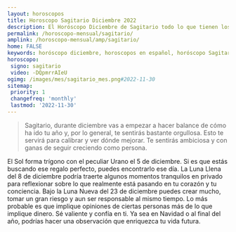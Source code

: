 ```yaml
---
layout: horoscopos
title: Horoscopo Sagitario Diciembre 2022
description: El Horóscopo Diciembre de Sagitario todo lo que tienen los astros preparados para este mes, amor, trabajo, familia. Todo sobre astrologia, tarot, predicciones. Horoscopo gratis en español, predicciones y astrología.
permalink: /horoscopo-mensual/sagitario/
amplink: /horoscopo-mensual/amp/sagitario/
home: FALSE
keywords: horóscopo diciembre, horoscopos en español, horóscopo Sagitario diciembre , horóscopo esperanza gracia, horoscop, horóscopos gratis, horoscopo Sagitario, Tarot, Astrologia, Zodíaco, Sagitario, horoscopo gratis, horoscopo del mes 
horoscopo:
 signo: sagitario
 video: -DQpmrrAIeU
ogimg: /images/mes/sagitario_mes.png#2022-11-30
sitemap:
 priority: 1
 changefreq: 'monthly'
 lastmod: '2022-11-30'
---
```



 > Sagitario, durante diciembre vas a empezar a hacer balance de cómo ha ido tu año y, por lo general, te sentirás bastante orgullosa. Esto te servirá para calibrar y ver dónde mejorar. Te sentirás ambiciosa y con ganas de seguir creciendo como persona.



El Sol forma trígono con el peculiar Urano el 5 de diciembre. Si es que estás buscando ese regalo perfecto, puedes encontrarlo ese día. La Luna Llena del 8 de diciembre podría traerte algunos momentos tranquilos en privado para reflexionar sobre lo que realmente está pasando en tu corazón y tu conciencia. Bajo la Luna Nueva del 23 de diciembre puedes crear mucho, tomar un gran riesgo y aun ser responsable al mismo tiempo. Lo más probable es que implique opiniones de ciertas personas más de lo que implique dinero. Sé valiente y confía en ti. Ya sea en Navidad o al final del año, podrías hacer una observación que enriquezca tu vida futura.
